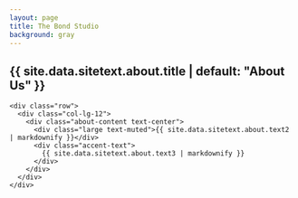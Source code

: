 ```yaml
---
layout: page
title: The Bond Studio
background: gray
---
```


<section class="bg-light page-section py-5" id="about">
  <div class="container-custom">
    <div class="row">
      <div class="col-lg-12 text-center">
        <h2 class="section-heading">{{ site.data.sitetext.about.title | default: "About Us" }}</h2>
      </div>
    </div>
    
    <div class="row">
      <div class="col-lg-12">
        <div class="about-content text-center">
          <div class="large text-muted">{{ site.data.sitetext.about.text2 | markdownify }}</div>
          <div class="accent-text">
            {{ site.data.sitetext.about.text3 | markdownify }}
          </div>
        </div>
      </div>
    </div>
  </div>
</section>
